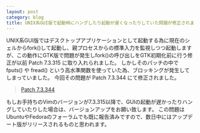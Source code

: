 ```yaml
---
layout: post
category: blog
title: UNIX系GUI版で起動時にハングしたり起動が遅くなったりしていた問題が修正されました。
---
```


UNIX系GUI版ではデスクトップアプリケーションとして起動する為に現在のシェルからfork()して起動し、親プロセスからの標準入力を監視しつつ起動しますが、この動作にGTK版で問題が発生しfork()の呼び出しをGTK初期化前に行う修正が以前 Patch 7.3.315 に取り入れられました。
しかしそのパッチの中で fputs() や fread() という高水準関数を使っていた為、ブロッキングが発生してしまっていました。
今回その問題が Patch 7.3.344 にて修正されました。

> [Patch 7.3.344 ](https://groups.google.com/d/topic/vim_dev/nLaY3Q2V0y0/discussion)

もしお手持ちのVimのバージョンが7.3.315以降で、GUIの起動が遅かったりハングしていたりした場合は、バージョンアップをお願い致します。
この問題はUbuntuやFedoraのフォーラムでも既に報告済みですので、数日中にはアップデート版がリリースされるものと思われます。

